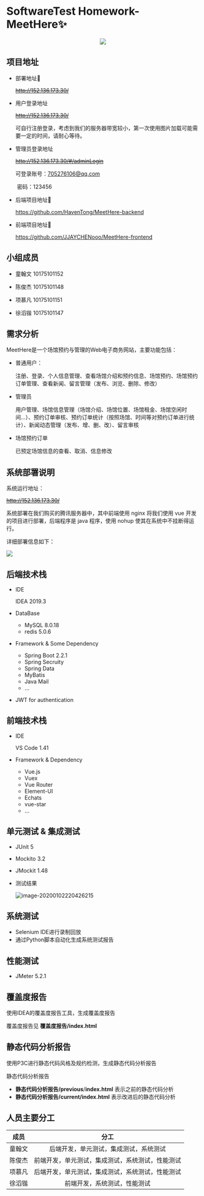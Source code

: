 # SoftwareTest Homework-MeetHere:sparkles:

<div align="center"><img src="https://tva1.sinaimg.cn/large/006tNbRwly1gaiix846njj305k05kaa0.jpg"></img></div>


## 项目地址

- 部署地址:rocket:

    ~~http://152.136.173.30/~~

- 用户登录地址

    ~~http://152.136.173.30/~~

    可自行注册登录，考虑到我们的服务器带宽较小，第一次使用图片加载可能需要一定的时间，请耐心等待。

- 管理员登录地址

     ~~http://152.136.173.30/#/adminLogin~~

    可登录账号：705276106@qq.com

    ​           密码：123456

- 后端项目地址:rocket:

    https://github.com/HavenTong/MeetHere-backend

- 前端项目地址:rocket:

    https://github.com/JJAYCHENooo/MeetHere-frontend



## 小组成员

- 童翰文 10175101152

- 陈俊杰 10175101148

- 项慕凡 10175101151

- 徐滔锴 10175101147

    

## 需求分析

MeetHere是一个场馆预约与管理的Web电子商务网站，主要功能包括：

- 普通用户：

    注册、登录、个人信息管理、查看场馆介绍和预约信息、场馆预约、场馆预约订单管理、查看新闻、留言管理（发布、浏览、删除、修改）

- 管理员

    用户管理、场馆信息管理（场馆介绍、场馆位置、场馆租金、场馆空闲时间...）、预约订单审核、预约订单统计（按照场馆、时间等对预约订单进行统计）、新闻动态管理（发布、增、删、改）、留言审核

- 场馆预约订单

    已预定场馆信息的查看、取消、信息修改

    

## 系统部署说明

系统运行地址：

~~http://152.136.173.30/~~

系统部署在我们购买的腾讯服务器中，其中前端使用 nginx 将我们使用 vue 开发的项目进行部署，后端程序是 java 程序，使用 nohup 使其在系统中不挂断得运行。

详细部署信息如下：

![](https://s2.ax1x.com/2020/01/02/lNuvqO.png)



## 后端技术栈

- IDE

    IDEA 2019.3

- DataBase
    - MySQL 8.0.18
    - redis 5.0.6
- Framework & Some Dependency
    - Spring Boot 2.2.1
    - Spring Secruity 
    - Spring Data
    - MyBatis
    - Java Mail
    - ...
- JWT for authentication



## 前端技术栈

- IDE

    VS Code 1.41

- Framework & Dependency

    - Vue.js
    - Vuex
    - Vue Router
    - Element-UI
    - Echats
    - vue-star
    - ...

    

## 单元测试 & 集成测试

- JUnit 5
- Mockito 3.2
- JMockit 1.48

- 测试结果

    ![image-20200102220426215](https://tva1.sinaimg.cn/large/006tNbRwly1gaikh0wln2j327w0lijvp.jpg)



## 系统测试

- Selenium IDE进行录制回放
- 通过Python脚本自动化生成系统测试报告



## 性能测试

- JMeter 5.2.1



## 覆盖度报告

使用IDEA的覆盖度报告工具，生成覆盖度报告

覆盖度报告见 **覆盖度报告/index.html**



## 静态代码分析报告

使用P3C进行静态代码风格及规约检测，生成静态代码分析报告

静态代码分析报告

- **静态代码分析报告/previous**/**index.html** 表示之前的静态代码分析
- **静态代码分析报告/current/index.html** 表示改进后的静态代码分析



## 人员主要分工

|  成员  |                       分工                       |
| :----: | :----------------------------------------------: |
| 童翰文 |      后端开发，单元测试，集成测试，系统测试      |
| 陈俊杰 | 前端开发，单元测试，集成测试，系统测试，性能测试 |
| 项慕凡 | 后端开发，单元测试，集成测试，系统测试，性能测试 |
| 徐滔锴 |           前端开发，系统测试，性能测试           |
